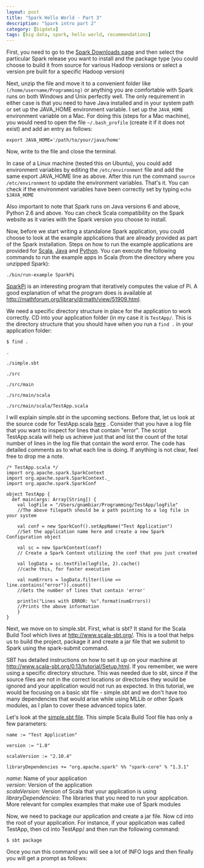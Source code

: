 ```yaml
---
layout: post
title: "Spark Hello World - Part 3"
description: "Spark intro part 2"
category: [bigdata]
tags: [big data, spark, hello world, recommendations]
---
```



First, you need to go to the [Spark Downloads page](http://spark.apache.org/downloads.html) and then select the particular Spark release you want to install and the package type (you could choose to build it from source for various Hadoop versions or select a version pre built for a specific Hadoop version)


Next, unzip the file and move it to a convenient folder like `(/home/username/Programming)` or anything you are comfortable with
Spark runs on both Windows and Unix perfectly well. The only requirement in either case is that you need to have Java installed and in your system path or set up the JAVA_HOME environment variable. I set up the `JAVA_HOME` environment variable on a Mac. For doing this (steps for a Mac machine), you would need to open the file `~/.bash_profile` (create it if it does not exist) and add an entry as follows:


`export JAVA_HOME='/path/to/your/java/home'`


Now, write to the file and close the terminal.


In case of a Linux machine (tested this on Ubuntu), you could add environment variables by editing the `/etc/environment` file and add the same export JAVA_HOME line as above. After this run the command `source /etc/environment` to update the environment variables. That's it. You can check if the environment variables have been correctly set by typing `echo $JAVA_HOME`


Also important to note that Spark runs on Java versions 6 and above, Python 2.6 and above. You can check Scala compatibility on the Spark website as it varies with the Spark version you choose to install.


Now, before we start writing a standalone Spark application, you could choose to look at the example applications that are already provided as part of the Spark installation. Steps on how to run the example applications are provided for [Scala](https://github.com/apache/spark/tree/master/examples/src/main/scala/org/apache/spark/examples), [Java](https://github.com/apache/spark/tree/master/examples/src/main/java/org/apache/spark/examples) and [Python](https://github.com/apache/spark/tree/master/examples/src/main/python). You can execute the following commands to run the example apps in Scala (from the directory where you unzipped Spark):


`./bin/run-example SparkPi`


[SparkPi](https://github.com/apache/spark/blob/master/examples/src/main/scala/org/apache/spark/examples/SparkPi.scala) is an interesting program that iteratively computes the value of Pi. A good explanation of what the program does is available at <http://mathforum.org/library/drmath/view/51909.html>. 

We need a specific directory structure in place for the application to work correctly. CD into your application folder (in my case it is `TestApp/`. This is the directory structure that you should have when you run a `find .` in your application folder:

`$ find .`

`.`

`./simple.sbt`

`./src`

`./src/main`

`./src/main/scala`

`./src/main/scala/TestApp.scala`

I will explain simple.sbt in the upcoming sections. Before that, let us look at the source code for TestApp.scala [here](https://github.com/gkrishnan/TestApp/blob/master/src/main/scala/TestApp.scala) . Consider that you have a log file that you want to inspect for lines that contain "error". The script TestApp.scala will help us achieve just that and list the count of the total number of lines in the log file that contain the word error. The code has detailed comments as to what each line is doing. If anything is not clear, feel free to drop me a note.

	/* TestApp.scala */
	import org.apache.spark.SparkContext
	import org.apache.spark.SparkContext._
	import org.apache.spark.SparkConf
	
	object TestApp {
	  def main(args: Array[String]) {
	    val logFile = "/Users/gnambiar/Programming/TestApp/logFile" 
	    //The above filepath should be a path pointing to a log file in your system
            
	    val conf = new SparkConf().setAppName("Test Application")  
	    //Set the application name here and create a new Spark Configuration object
	    
	    val sc = new SparkContext(conf) 
	    // Create a Spark Context utilizing the conf that you just created
	    
	    val logData = sc.textFile(logFile, 2).cache() 
	    //cache this, for faster execution
	    
	    val numErrors = logData.filter(line => line.contains("error")).count()
	    //Gets the number of lines that contain 'error'
	    
	    println("Lines with ERROR: %s".format(numErrors))
	    //Prints the above information
	    }
	}


Next, we move on to simple.sbt. First, what is sbt? It stand for the Scala Build Tool which lives at <http://www.scala-sbt.org/>. This is a tool that helps us to build the project, package it and create a jar file that we submit to Spark using the spark-submit command. 

SBT has detailed instructions on how to set it up on your machine at <http://www.scala-sbt.org/0.13/tutorial/Setup.html>. If you remember, we were using a specific directory structure. This was needed due to sbt, since if the source files are not in the correct locations or directories they would be ignored and your application would not run as expected. In this tutorial, we would be focusing on a basic sbt file - simple.sbt and we don't have too many dependencies that would arise while using MLLib or other Spark modules, as I plan to cover these advanced topics later.

Let's look at the [simple.sbt file](https://github.com/gkrishnan/TestApp/blob/master/simple.sbt). This simple Scala Build Tool file has only a few parameters:


    name := "Test Application"
    
    version := "1.0"
    
    scalaVersion := "2.10.4"
    
    libraryDependencies += "org.apache.spark" %% "spark-core" % "1.3.1"




*name*: Name of your application<br/>
*version*: Version of the application<br/>
*scalaVersion*: Version of Scala that your application is using<br/>
*libraryDependencies*: The libraries that you need to run your application. More relevant for complex examples that make use of Spark modules<br/>


Now, we need to package our application and create a jar file. Now cd into the root of your application. For instance, if your application was called TestApp, then cd into TestApp/ and then run the following command:

`$ sbt package`

Once you run this command you will see a lot of INFO logs and then finally you will get a prompt as follows:
